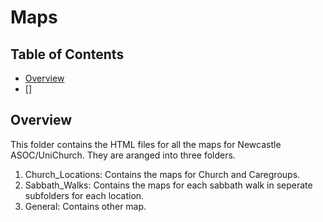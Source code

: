 # Maps

## Table of Contents
- [Overview](#Overview)
- []

## Overview
This folder contains the HTML files for all the maps for Newcastle ASOC/UniChurch. 
They are aranged into three folders.
1. Church_Locations: Contains the maps for Church and Caregroups.
2. Sabbath_Walks: Contains the maps for each sabbath walk in seperate subfolders for each location.
3. General: Contains other map.

